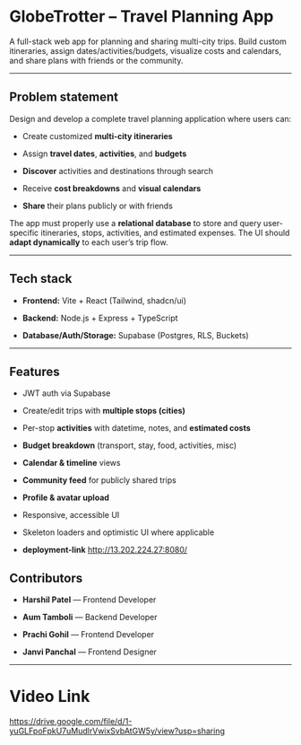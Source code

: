 # GlobeTrotter – Travel Planning App

  

A full-stack web app for planning and sharing multi-city trips. Build custom itineraries, assign dates/activities/budgets, visualize costs and calendars, and share plans with friends or the community.

  

---

  

## Problem statement

  

Design and develop a complete travel planning application where users can:

  

- Create customized **multi-city itineraries**

- Assign **travel dates**, **activities**, and **budgets**

-  **Discover** activities and destinations through search

- Receive **cost breakdowns** and **visual calendars**

-  **Share** their plans publicly or with friends

  

The app must properly use a **relational database** to store and query user-specific itineraries, stops, activities, and estimated expenses. The UI should **adapt dynamically** to each user’s trip flow.

  

---

  

## Tech stack

  

-  **Frontend:** Vite + React (Tailwind, shadcn/ui)

-  **Backend:** Node.js + Express + TypeScript

-  **Database/Auth/Storage:** Supabase (Postgres, RLS, Buckets)

  

---

  

## Features

  

- JWT auth via Supabase

- Create/edit trips with **multiple stops (cities)**

- Per-stop **activities** with datetime, notes, and **estimated costs**

-  **Budget breakdown** (transport, stay, food, activities, misc)

-  **Calendar & timeline** views

-  **Community feed** for publicly shared trips

-  **Profile & avatar upload**

- Responsive, accessible UI

- Skeleton loaders and optimistic UI where applicable

-  **deployment-link**
    http://13.202.224.27:8080/   





  

  



  



  


 
  

## Contributors

  

-  **Harshil Patel** — Frontend Developer

-  **Aum Tamboli** — Backend Developer

-  **Prachi Gohil** — Frontend Developer

-  **Janvi Panchal** — Frontend Designer

  

---

# Video Link

 https://drive.google.com/file/d/1-yuGLFpoFpkU7uMudlrVwixSvbAtGW5y/view?usp=sharing

